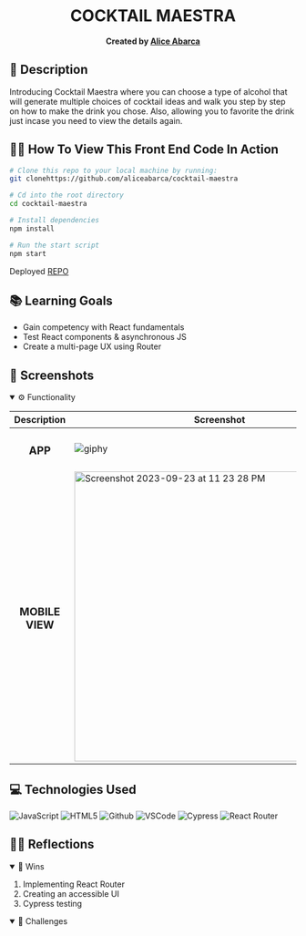 <div align="center">

# COCKTAIL MAESTRA 
**Created by [Alice Abarca](https://github.com/aliceabarca)**

</div>

## 📝 Description
Introducing Cocktail Maestra where you can choose a type of alcohol that will generate multiple choices of cocktail ideas and walk you step by step on how to make the drink you chose. Also, allowing you to favorite the drink just incase you need to view the details again. 

## 🧑‍💻 How To View This Front End Code In Action

```bash
# Clone this repo to your local machine by running:
git clonehttps://github.com/aliceabarca/cocktail-maestra

# Cd into the root directory 
cd cocktail-maestra

# Install dependencies 
npm install

# Run the start script
npm start
```
Deployed [REPO](https://cocktail-maestra.vercel.app/)
## 📚 Learning Goals

- Gain competency with React fundamentals
- Test React components & asynchronous JS
- Create a multi-page UX using Router

## 📸 Screenshots
<details open>
  <summary> ⚙️ Functionality </summary>
  
  | Description | Screenshot |
  |------------ | -----------|
  | <h3 align="center">APP | ![giphy](https://media.giphy.com/media/v1.Y2lkPTc5MGI3NjExNHp5eWhtdTZrcjgydmYwbTBmazNpbHF6OXg4Ynhqc2ZqMXF3eDh6dCZlcD12MV9pbnRlcm5hbF9naWZfYnlfaWQmY3Q9Zw/A8XM0OwN8R33FfBE8j/giphy.gif)
  | <h3 align="center">MOBILE VIEW | <img width="509" alt="Screenshot 2023-09-23 at 11 23 28 PM" src="https://github.com/aliceabarca/cocktail-maestra/assets/123991375/f98af9b4-1cfe-438c-8b67-c892605c0715">


  

</details>

## 💻 Technologies Used
  
![JavaScript](https://img.shields.io/badge/-JavaScript-05122A?style=flat&logo=javascript) 
![HTML5](https://img.shields.io/badge/-HTML5-05122A?style=flat&logo=html5)
![Github](https://img.shields.io/badge/-GitHub-05122A?style=flat&logo=github)
![VSCode](https://img.shields.io/badge/-VS_Code-05122A?style=flat&logo=visualstudio)
![Cypress](https://img.shields.io/badge/-Cypress-05122A?style=flat&logo=cypress)
![React Router](https://img.shields.io/badge/-React_Router-05122A?style=flat&logo=reactrouter)


## 🧘‍♂️ Reflections
<details open>
  <summary> 🎉 Wins </summary>


  1. Implementing React Router
  2. Creating an accessible UI
  3. Cypress testing

</details>
<details open>
  <summary> 🤔 Challenges </summary>
  
